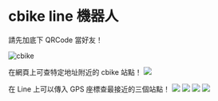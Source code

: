 # cbike line 機器人

請先加底下 QRCode 當好友！ 

![cbike](https://github.com/victorgau/citybike/blob/master/images/cbike.png)

在網頁上可查特定地址附近的 cbike 站點！
![](https://github.com/victorgau/citybike/blob/master/images/map.png)

在 Line 上可以傳入 GPS 座標查最接近的三個站點！
![](https://github.com/victorgau/citybike/blob/master/images/line01.jpg)
![](https://github.com/victorgau/citybike/blob/master/images/line02.jpg)
![](https://github.com/victorgau/citybike/blob/master/images/line03.jpg)
![](https://github.com/victorgau/citybike/blob/master/images/line04.jpg)

